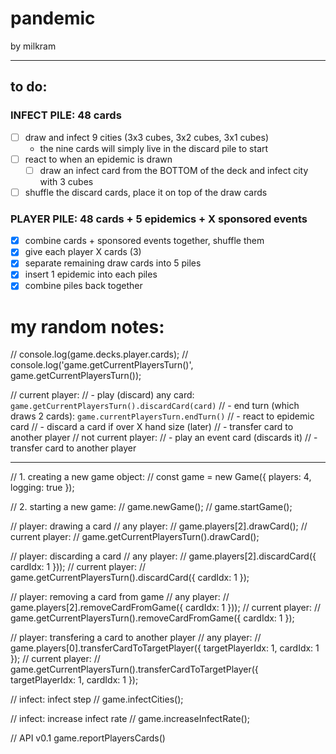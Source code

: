 # pandemic
by milkram

---

## to do:
### INFECT PILE: 48 cards
  - [ ] draw and infect 9 cities (3x3 cubes, 3x2 cubes, 3x1 cubes)
    - the nine cards will simply live in the discard pile to start
  - [ ] react to when an epidemic is drawn
    - [ ] draw an infect card from the BOTTOM of the deck and infect city with 3 cubes
  - [ ] shuffle the discard cards, place it on top of the draw cards
### PLAYER PILE: 48 cards + 5 epidemics + X sponsored events
  - [x] combine cards + sponsored events together, shuffle them
  - [x] give each player X cards (3)
  - [x] separate remaining draw cards into 5 piles
  - [x] insert 1 epidemic into each piles
  - [x] combine piles back together

# my random notes:
// console.log(game.decks.player.cards);
// console.log('game.getCurrentPlayersTurn()', game.getCurrentPlayersTurn());

// current player:
// - play (discard) any card: `game.getCurrentPlayersTurn().discardCard(card)`
// - end turn (which draws 2 cards): `game.currentPlayersTurn.endTurn()`
//   - react to epidemic card
//   - discard a card if over X hand size (later)
// - transfer card to another player
// not current player:
// - play an event card (discards it)
// - transfer card to another player



---
// 1. creating a new game object:
//   const game = new Game({ players: 4, logging: true });

// 2. starting a new game:
//   game.newGame();
//   game.startGame();

// player: drawing a card
//   any player:
//   game.players[2].drawCard();
//   current player:
//   game.getCurrentPlayersTurn().drawCard();

// player: discarding a card
//   any player:
//   game.players[2].discardCard({ cardIdx: 1 }));
//   current player:
//   game.getCurrentPlayersTurn().discardCard({ cardIdx: 1 });

// player: removing a card from game
//   any player:
//   game.players[2].removeCardFromGame({ cardIdx: 1 }));
//   current player:
//   game.getCurrentPlayersTurn().removeCardFromGame({ cardIdx: 1 });

// player: transfering a card to another player
//   any player:
//   game.players[0].transferCardToTargetPlayer({ targetPlayerIdx: 1, cardIdx: 1 });
//   current player:
//   game.getCurrentPlayersTurn().transferCardToTargetPlayer({ targetPlayerIdx: 1, cardIdx: 1 });

// infect: infect step
//   game.infectCities();

// infect: increase infect rate
//   game.increaseInfectRate();



// API v0.1
game.reportPlayersCards()
